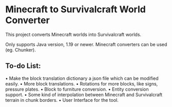 # Minecraft to Survivalcraft World Converter
This project converts Minecraft worlds into Survivalcraft worlds.

Only supports Java version, 1.19 or newer.
Minecraft converters can be used (eg. Chunker).

## To-do List:
• Make the block translation dictionary a json file which can be modified easily.
• More block translations.
• Rotations for more blocks, like signs, pressure plates.
• Block to furniture conversion.
• Entity conversion support.
• Some kind of interpolation between Minecraft and Survivalcraft terrain in chunk borders.
• User Interface for the tool.